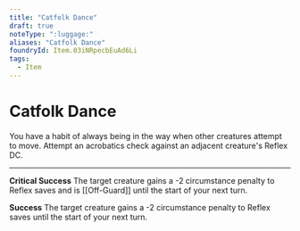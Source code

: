 ```yaml
---
title: "Catfolk Dance"
draft: true
noteType: ":luggage:"
aliases: "Catfolk Dance"
foundryId: Item.03iNRpecbEuAd6Li
tags:
  - Item
---
```


# Catfolk Dance

You have a habit of always being in the way when other creatures attempt to move. Attempt an acrobatics check against an adjacent creature's Reflex DC.

* * *

**Critical Success** The target creature gains a -2 circumstance penalty to Reflex saves and is [[Off-Guard]] until the start of your next turn.

**Success** The target creature gains a -2 circumstance penalty to Reflex saves until the start of your next turn.
